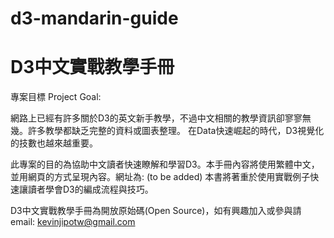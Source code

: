 # d3-mandarin-guide
# D3中文實戰教學手冊

專案目標 Project Goal:

網路上已經有許多關於D3的英文新手教學，不過中文相關的教學資訊卻寥寥無幾。許多教學都缺乏完整的資料或圖表整理。
在Data快速崛起的時代，D3視覺化的技數也越來越重要。    

此專案的目的為協助中文讀者快速瞭解和學習D3。本手冊內容將使用繁體中文，並用網頁的方式呈現內容。網址為: (to be added)
本書將著重於使用實戰例子快速讓讀者學會D3的編成流程與技巧。

D3中文實戰教學手冊為開放原始碼(Open Source)，如有興趣加入或參與請email: kevinjipotw@gmail.com



















